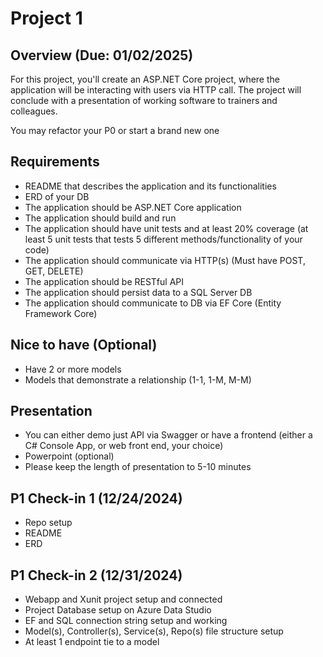 # Project 1

## Overview (Due: 01/02/2025)

For this project, you'll create an ASP.NET Core project, where the application will be interacting with users via HTTP call. The project will conclude with a presentation of working software to trainers and colleagues.

You may refactor your P0 or start a brand new one

## Requirements
- README that describes the application and its functionalities
- ERD of your DB
- The application should be ASP.NET Core application
- The application should build and run
- The application should have unit tests and at least 20% coverage (at least 5 unit tests that tests 5 different methods/functionality of your code)
- The application should communicate via HTTP(s) (Must have POST, GET, DELETE)
- The application should be RESTful API
- The application should persist data to a SQL Server DB
- The application should communicate to DB via EF Core (Entity Framework Core)

## Nice to have (Optional)
- Have 2 or more models
- Models that demonstrate a relationship (1-1, 1-M, M-M) 

## Presentation
- You can either demo just API via Swagger or have a frontend (either a C# Console App, or web front end, your choice)
- Powerpoint (optional)
- Please keep the length of presentation to 5-10 minutes

## P1 Check-in 1 (12/24/2024)
- Repo setup
- README
- ERD

## P1 Check-in 2 (12/31/2024)
- Webapp and Xunit project setup and connected
- Project Database setup on Azure Data Studio
- EF and SQL connection string setup and working
- Model(s), Controller(s), Service(s), Repo(s) file structure setup
- At least 1 endpoint tie to a model 
